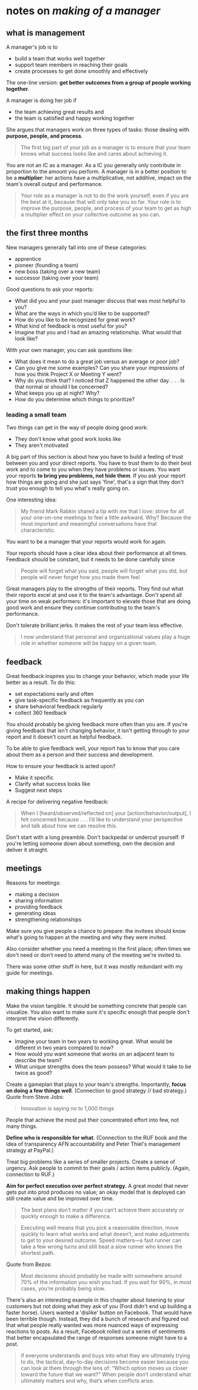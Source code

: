 # notes on _making of a manager_

## what is management

A manager's job is to

- build a team that works well together
- support team members in reaching their goals
- create processes to get done smoothly and effectively

The one-line version: __get better outcomes from a group of people working together__. 

A manager is doing her job if

- the team achieving great results and 
- the team is satisfied and happy working together

She argues that managers work on three types of tasks: those dealing with __purpose, people, and process__.

> The first big part of your job as a manager is to ensure that your team knows what success looks like and cares about achieving it.

You are not an IC as a manager. As a IC you generally only contribute in proportion to the amount you perform. A manager is in a better position to be a __multiplier__: her actions have a multiplicative, not additive, impact on the team's overall output and performance.

> Your role as a manager is not to do the work yourself, even if you are the best at it, because that will only take you so far. Your role is to improve the purpose, people, and process of your team to get as high a multiplier effect on your collective outcome as you can.

## the first three months

New managers generally fall into one of these categories:

- apprentice
- pioneer (founding a team)
- new boss (taking over a new team)
- successor (taking over your team)

Good questions to ask your reports:

- What did you and your past manager discuss that was most helpful to you?
- What are the ways in which you’d like to be supported?
- How do you like to be recognized for great work?
- What kind of feedback is most useful for you?
- Imagine that you and I had an amazing relationship. What would that look like?

With your own manager, you can ask questions like:

- What does it mean to do a great job versus an average or poor job?
- Can you give me some examples? Can you share your impressions of how you think Project X or Meeting Y went?
- Why do you think that? I noticed that Z happened the other day. . . . Is that normal or should I be concerned?
- What keeps you up at night? Why?
- How do you determine which things to prioritize?

### leading a small team

Two things can get in the way of people doing good work:

- They don't know what good work looks like
- They aren't motivated

A big part of this section is about how you have to build a feeling of trust between you and your direct reports. You have to trust them to do their best work and to come to you when they have problems or issues. You want your reports __to bring you problems, not hide them__. If you ask your report how things are going and she just says 'fine', that's a sign that they don't trust you enough to tell you what's really going on.

One interesting idea:

> My friend Mark Rabkin shared a tip with me that I love: strive for all your one-on-one meetings to feel a little awkward. Why? Because the most important and meaningful conversations have that characteristic.

You want to be a manager that your reports would work for again.

Your reports should have a clear idea about their performance at all times. Feedback should be constant, but it needs to be done carefully since

> People will forget what you said, people will forget what you did, but people will never forget how you made them feel

Great managers play to the strengths of their reports. They find out what their reports excel at and use it to the team's advantage. Don't spend all your time on weak performers: it's important to elevate those that are doing good work and ensure they continue contributing to the team's performance. 

Don't tolerate brilliant jerks. It makes the rest of your team less effective.

> I now understand that personal and organizational values play a huge role in whether someone will be happy on a given team.

## feedback

Great feedback inspires you to change your behavior, which made your life better as a result. To do this:

- set expectations early and often
- give task-specific feedback as frequently as you can
- share behavioral feedback regularly
- collect 360 feedback

You should probably be giving feedback more often than you are. If you're giving feedback that isn't changing behavior, it isn't getting through to your report and it doesn't count as helpful feedback.

To be able to give feedback well, your report has to know that you care about them as a person and their success and development.

How to ensure your feedback is acted upon?

- Make it specific
- Clarify what success looks like
- Suggest next steps

A recipe for delivering negative feedback:

> When I [heard/observed/reflected on] your [action/behavior/output], I felt concerned because . . . I’d like to understand your perspective and talk about how we can resolve this.

Don't start with a long preamble. Don't backpedal or undercut yourself. If you're letting someone down about something, own the decision and deliver it straight. 

## meetings

Reasons for meetings:

- making a decision
- sharing information
- providing feedback
- generating ideas
- strengthening relationships

Make sure you give people a chance to prepare: the invitees should know what's going to happen at the meeting and why they were invited.

Also consider whether you need a meeting in the first place; often times we don't need or don't need to attend many of the meeting we're invited to.

There was some other stuff in here, but it was mostly redundant with my guide for meetings.

## making things happen

Make the vision tangible. It should be something concrete that people can visualize. You also want to make sure it's specific enough that people don't interpret the vision differently.

To get started, ask:

- Imagine your team in two years to working great. What would be different in two years compared to now?
- How would you want someone that works on an adjacent team to describe the team?
- What unique strengths does the team possess? What would it take to be twice as good?


Create a gameplan that plays to your team's strengths. Importantly, __focus on doing a few things well__. (Connection to good strategy // bad strategy.) Quote from Steve Jobs:

> Innovation is saying no to 1,000 things

People that achieve the most put their concentrated effort into few, not many things.

__Define who is responsible for what__. (Connection to the RUF book and the idea of transparency AFN accountability and Peter Thiel's management strategy at PayPal.)

Treat big problems like a series of smaller projects. Create a sense of urgency. Ask people to commit to their goals / action items publicly. (Again, connection to RUF.)

__Aim for perfect execution over perfect strategy.__ A great model that never gets put into prod produces no value; an okay model that is deployed can still create value and be improved over time.

> The best plans don’t matter if you can’t achieve them accurately or quickly enough to make a difference.

> Executing well means that you pick a reasonable direction, move quickly to learn what works and what doesn’t, and make adjustments to get to your desired outcome. Speed matters—a fast runner can take a few wrong turns and still beat a slow runner who knows the shortest path.

Quote from Bezos:

> Most decisions should probably be made with somewhere around 70% of the information you wish you had. If you wait for 90%, in most cases, you’re probably being slow.

There's also an interesting example in this chapter about listening to your customers but not doing what they ask of you (Ford didn't end up building a faster horse). Users wanted a 'dislike' button on Facebook. That would have been terrible though. Instead, they did a bunch of research and figured out that what people really wanted was more nuanced ways of expressing reactions to posts. As a result, Facebook rolled out a series of sentiments that better encapsulated the range of responses someone might have to a post.

> if everyone understands and buys into what they are ultimately trying to do, the tactical, day-to-day decisions become easier because you can look at them through the lens of: “Which option moves us closer toward the future that we want?” When people don’t understand what ultimately matters and why, that’s when conflicts arise.
